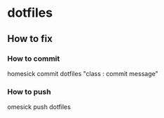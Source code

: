 # dotfiles
## How to fix
### How to commit
   homesick commit dotfiles "class : commit message"
### How to push
   omesick push dotfiles